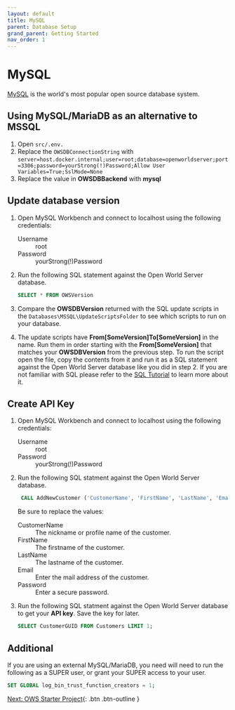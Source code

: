 ```yaml
---
layout: default
title: MySQL
parent: Database Setup
grand_parent: Getting Started
nav_order: 1
---
```


# MySQL

[MySQL](https://www.mysql.com/de/) is the world's most popular open source database system.

## Using MySQL/MariaDB as an alternative to MSSQL
1. Open `src/.env.`
2. Replace the `OWSDBConnectionString` with `server=host.docker.internal;user=root;database=openworldserver;port=3306;password=yourStrong(!)Password;Allow User Variables=True;SslMode=None`
3. Replace the value in **OWSDBBackend** with **mysql**

## Update database version

1. Open MySQL Workbench and connect to localhost using the following credentials:

    <dl>
        <dt>Username</dt>
        <dd>root</dd>
        <dt>Password</dt>
        <dd>yourStrong(!)Password</dd>
    </dl>

2. Run the following SQL statement against the Open World Server database.
   
   ```sql
   SELECT * FROM OWSVersion
   ```

3. Compare the **OWSDBVersion** returned with the SQL update scripts in the `Databases\MSSQL\UpdateScriptsFolder` to see which scripts to run on your database.
   
4. The update scripts have **From[SomeVersion]To[SomeVersion]** in the name. Run them in order starting with the **From[SomeVersion]** that matches your **OWSDBVersion** from the previous step. To run the script open the file, copy the contents from it and run it as a SQL statement against the Open World Server database like you did in step 2. If you are not familiar with SQL please refer to the [SQL Tutorial](https://www.w3schools.com/sql/) to learn more about it.

## Create API Key

1. Open MySQL Workbench and connect to localhost using the following credentials:

    <dl>
        <dt>Username</dt>
        <dd>root</dd>
        <dt>Password</dt>
        <dd>yourStrong(!)Password</dd>
    </dl>

2. Run the following SQL statment against the Open World Server database. 
   
   ```sql
    CALL AddNewCustomer ('CustomerName', 'FirstName', 'LastName', 'Email', 'Password');
   ```
   
   Be sure to replace the values:

    <dl>
        <dt>CustomerName</dt>
        <dd>The nickname or profile name of the customer.</dd>
        <dt>FirstName</dt>
        <dd>The firstname of the customer.</dd>
        <dt>LastName</dt>
        <dd>The lastname of the customer.</dd>
        <dt>Email</dt>
        <dd>Enter the mail address of the customer.</dd>
        <dt>Password</dt>
        <dd>Enter a secure password.</dd>
    </dl>
    
3. Run the following SQL statment against the Open World Server database to get your **API key**. Save the key for later.
   
   ```sql
   SELECT CustomerGUID FROM Customers LIMIT 1;
   ```

## Additional
If you are using an external MySQL/MariaDB, you need will need to run the following as a SUPER user, or grant your SUPER access to your user.

```sql
SET GLOBAL log_bin_trust_function_creators = 1;
```

[Next: OWS Starter Project](starter-project){: .btn .btn-outline }